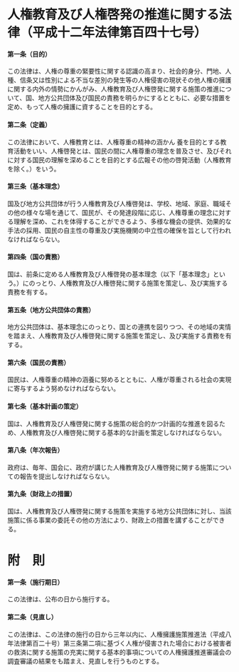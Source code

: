 # 人権教育及び人権啓発の推進に関する法律（平成十二年法律第百四十七号）
#### 第一条（目的）
この法律は、人権の尊重の緊要性に関する認識の高まり、社会的身分、門地、人種、信条又は性別による不当な差別の発生等の人権侵害の現状その他人権の擁護に関する内外の情勢にかんがみ、人権教育及び人権啓発に関する施策の推進について、国、地方公共団体及び国民の責務を明らかにするとともに、必要な措置を定め、もって人権の擁護に資することを目的とする。
#### 第二条（定義）
この法律において、人権教育とは、人権尊重の精神の涵かん
養を目的とする教育活動をいい、人権啓発とは、国民の間に人権尊重の理念を普及させ、及びそれに対する国民の理解を深めることを目的とする広報その他の啓発活動（人権教育を除く。）をいう。
#### 第三条（基本理念）
国及び地方公共団体が行う人権教育及び人権啓発は、学校、地域、家庭、職域その他の様々な場を通じて、国民が、その発達段階に応じ、人権尊重の理念に対する理解を深め、これを体得することができるよう、多様な機会の提供、効果的な手法の採用、国民の自主性の尊重及び実施機関の中立性の確保を旨として行われなければならない。
#### 第四条（国の責務）
国は、前条に定める人権教育及び人権啓発の基本理念（以下「基本理念」という。）にのっとり、人権教育及び人権啓発に関する施策を策定し、及び実施する責務を有する。
#### 第五条（地方公共団体の責務）
地方公共団体は、基本理念にのっとり、国との連携を図りつつ、その地域の実情を踏まえ、人権教育及び人権啓発に関する施策を策定し、及び実施する責務を有する。
#### 第六条（国民の責務）
国民は、人権尊重の精神の涵養に努めるとともに、人権が尊重される社会の実現に寄与するよう努めなければならない。
#### 第七条（基本計画の策定）
国は、人権教育及び人権啓発に関する施策の総合的かつ計画的な推進を図るため、人権教育及び人権啓発に関する基本的な計画を策定しなければならない。
#### 第八条（年次報告）
政府は、毎年、国会に、政府が講じた人権教育及び人権啓発に関する施策についての報告を提出しなければならない。
#### 第九条（財政上の措置）
国は、人権教育及び人権啓発に関する施策を実施する地方公共団体に対し、当該施策に係る事業の委託その他の方法により、財政上の措置を講ずることができる。
# 附　則
#### 第一条（施行期日）
この法律は、公布の日から施行する。
#### 第二条（見直し）
この法律は、この法律の施行の日から三年以内に、人権擁護施策推進法（平成八年法律第百二十号）第三条第二項に基づく人権が侵害された場合における被害者の救済に関する施策の充実に関する基本的事項についての人権擁護推進審議会の調査審議の結果をも踏まえ、見直しを行うものとする。
